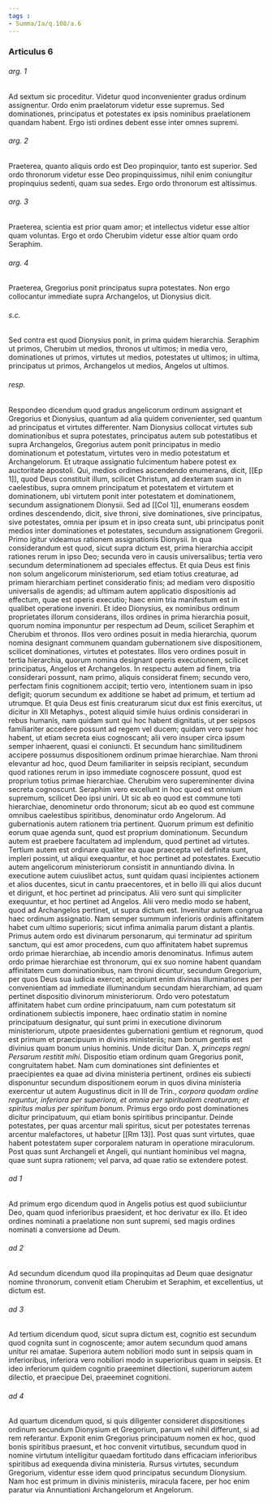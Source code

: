 ```yaml
---
tags : 
- Summa/Ia/q.108/a.6
---
```


### Articulus 6

###### arg. 1
Ad sextum sic proceditur. Videtur quod inconvenienter gradus ordinum assignentur. Ordo enim praelatorum videtur esse supremus. Sed dominationes, principatus et potestates ex ipsis nominibus praelationem quandam habent. Ergo isti ordines debent esse inter omnes supremi.

###### arg. 2
Praeterea, quanto aliquis ordo est Deo propinquior, tanto est superior. Sed ordo thronorum videtur esse Deo propinquissimus, nihil enim coniungitur propinquius sedenti, quam sua sedes. Ergo ordo thronorum est altissimus.

###### arg. 3
Praeterea, scientia est prior quam amor; et intellectus videtur esse altior quam voluntas. Ergo et ordo Cherubim videtur esse altior quam ordo Seraphim.

###### arg. 4
Praeterea, Gregorius ponit principatus supra potestates. Non ergo collocantur immediate supra Archangelos, ut Dionysius dicit.

###### s.c.
Sed contra est quod Dionysius ponit, in prima quidem hierarchia. Seraphim ut primos, Cherubim ut medios, thronos ut ultimos; in media vero, dominationes ut primos, virtutes ut medios, potestates ut ultimos; in ultima, principatus ut primos, Archangelos ut medios, Angelos ut ultimos.

###### resp.
Respondeo dicendum quod gradus angelicorum ordinum assignant et Gregorius et Dionysius, quantum ad alia quidem convenienter, sed quantum ad principatus et virtutes differenter. Nam Dionysius collocat virtutes sub dominationibus et supra potestates, principatus autem sub potestatibus et supra Archangelos, Gregorius autem ponit principatus in medio dominationum et potestatum, virtutes vero in medio potestatum et Archangelorum. Et utraque assignatio fulcimentum habere potest ex auctoritate apostoli. Qui, medios ordines ascendendo enumerans, dicit, [[Ep 1]], quod Deus constituit illum, scilicet Christum, ad dexteram suam in caelestibus, supra omnem principatum et potestatem et virtutem et dominationem, ubi virtutem ponit inter potestatem et dominationem, secundum assignationem Dionysii. Sed ad [[Col 1]], enumerans eosdem ordines descendendo, dicit, sive throni, sive dominationes, sive principatus, sive potestates, omnia per ipsum et in ipso creata sunt, ubi principatus ponit medios inter dominationes et potestates, secundum assignationem Gregorii. Primo igitur videamus rationem assignationis Dionysii. In qua considerandum est quod, sicut supra dictum est, prima hierarchia accipit rationes rerum in ipso Deo; secunda vero in causis universalibus; tertia vero secundum determinationem ad speciales effectus. Et quia Deus est finis non solum angelicorum ministeriorum, sed etiam totius creaturae, ad primam hierarchiam pertinet consideratio finis; ad mediam vero dispositio universalis de agendis; ad ultimam autem applicatio dispositionis ad effectum, quae est operis executio; haec enim tria manifestum est in qualibet operatione inveniri. Et ideo Dionysius, ex nominibus ordinum proprietates illorum considerans, illos ordines in prima hierarchia posuit, quorum nomina imponuntur per respectum ad Deum, scilicet Seraphim et Cherubim et thronos. Illos vero ordines posuit in media hierarchia, quorum nomina designant communem quandam gubernationem sive dispositionem, scilicet dominationes, virtutes et potestates. Illos vero ordines posuit in tertia hierarchia, quorum nomina designant operis executionem, scilicet principatus, Angelos et Archangelos. In respectu autem ad finem, tria considerari possunt, nam primo, aliquis considerat finem; secundo vero, perfectam finis cognitionem accipit; tertio vero, intentionem suam in ipso defigit; quorum secundum ex additione se habet ad primum, et tertium ad utrumque. Et quia Deus est finis creaturarum sicut dux est finis exercitus, ut dicitur in XII Metaphys., potest aliquid simile huius ordinis considerari in rebus humanis, nam quidam sunt qui hoc habent dignitatis, ut per seipsos familiariter accedere possunt ad regem vel ducem; quidam vero super hoc habent, ut etiam secreta eius cognoscant; alii vero insuper circa ipsum semper inhaerent, quasi ei coniuncti. Et secundum hanc similitudinem accipere possumus dispositionem ordinum primae hierarchiae. Nam throni elevantur ad hoc, quod Deum familiariter in seipsis recipiant, secundum quod rationes rerum in ipso immediate cognoscere possunt, quod est proprium totius primae hierarchiae. Cherubim vero supereminenter divina secreta cognoscunt. Seraphim vero excellunt in hoc quod est omnium supremum, scilicet Deo ipsi uniri. Ut sic ab eo quod est commune toti hierarchiae, denominetur ordo thronorum; sicut ab eo quod est commune omnibus caelestibus spiritibus, denominatur ordo Angelorum. Ad gubernationis autem rationem tria pertinent. Quorum primum est definitio eorum quae agenda sunt, quod est proprium dominationum. Secundum autem est praebere facultatem ad implendum, quod pertinet ad virtutes. Tertium autem est ordinare qualiter ea quae praecepta vel definita sunt, impleri possint, ut aliqui exequantur, et hoc pertinet ad potestates. Executio autem angelicorum ministeriorum consistit in annuntiando divina. In executione autem cuiuslibet actus, sunt quidam quasi incipientes actionem et alios ducentes, sicut in cantu praecentores, et in bello illi qui alios ducunt et dirigunt, et hoc pertinet ad principatus. Alii vero sunt qui simpliciter exequuntur, et hoc pertinet ad Angelos. Alii vero medio modo se habent, quod ad Archangelos pertinet, ut supra dictum est. Invenitur autem congrua haec ordinum assignatio. Nam semper summum inferioris ordinis affinitatem habet cum ultimo superioris; sicut infima animalia parum distant a plantis. Primus autem ordo est divinarum personarum, qui terminatur ad spiritum sanctum, qui est amor procedens, cum quo affinitatem habet supremus ordo primae hierarchiae, ab incendio amoris denominatus. Infimus autem ordo primae hierarchiae est thronorum, qui ex suo nomine habent quandam affinitatem cum dominationibus, nam throni dicuntur, secundum Gregorium, per quos Deus sua iudicia exercet; accipiunt enim divinas illuminationes per convenientiam ad immediate illuminandum secundam hierarchiam, ad quam pertinet dispositio divinorum ministeriorum. Ordo vero potestatum affinitatem habet cum ordine principatuum, nam cum potestatum sit ordinationem subiectis imponere, haec ordinatio statim in nomine principatuum designatur, qui sunt primi in executione divinorum ministeriorum, utpote praesidentes gubernationi gentium et regnorum, quod est primum et praecipuum in divinis ministeriis; nam bonum gentis est divinius quam bonum unius hominis. Unde dicitur Dan. X, *princeps regni Persarum restitit mihi*. Dispositio etiam ordinum quam Gregorius ponit, congruitatem habet. Nam cum dominationes sint definientes et praecipientes ea quae ad divina ministeria pertinent, ordines eis subiecti disponuntur secundum dispositionem eorum in quos divina ministeria exercentur ut autem Augustinus dicit in III de Trin., *corpora quodam ordine reguntur, inferiora per superiora, et omnia per spiritualem creaturam; et spiritus malus per spiritum bonum*. Primus ergo ordo post dominationes dicitur principatuum, qui etiam bonis spiritibus principantur. Deinde potestates, per quas arcentur mali spiritus, sicut per potestates terrenas arcentur malefactores, ut habetur [[Rm 13]]. Post quas sunt virtutes, quae habent potestatem super corporalem naturam in operatione miraculorum. Post quas sunt Archangeli et Angeli, qui nuntiant hominibus vel magna, quae sunt supra rationem; vel parva, ad quae ratio se extendere potest.

###### ad 1
Ad primum ergo dicendum quod in Angelis potius est quod subiiciuntur Deo, quam quod inferioribus praesident, et hoc derivatur ex illo. Et ideo ordines nominati a praelatione non sunt supremi, sed magis ordines nominati a conversione ad Deum.

###### ad 2
Ad secundum dicendum quod illa propinquitas ad Deum quae designatur nomine thronorum, convenit etiam Cherubim et Seraphim, et excellentius, ut dictum est.

###### ad 3
Ad tertium dicendum quod, sicut supra dictum est, cognitio est secundum quod cognita sunt in cognoscente; amor autem secundum quod amans unitur rei amatae. Superiora autem nobiliori modo sunt in seipsis quam in inferioribus, inferiora vero nobiliori modo in superioribus quam in seipsis. Et ideo inferiorum quidem cognitio praeeminet dilectioni, superiorum autem dilectio, et praecipue Dei, praeeminet cognitioni.

###### ad 4
Ad quartum dicendum quod, si quis diligenter consideret dispositiones ordinum secundum Dionysium et Gregorium, parum vel nihil differunt, si ad rem referantur. Exponit enim Gregorius principatuum nomen ex hoc, quod bonis spiritibus praesunt, et hoc convenit virtutibus, secundum quod in nomine virtutum intelligitur quaedam fortitudo dans efficaciam inferioribus spiritibus ad exequenda divina ministeria. Rursus virtutes, secundum Gregorium, videntur esse idem quod principatus secundum Dionysium. Nam hoc est primum in divinis ministeriis, miracula facere, per hoc enim paratur via Annuntiationi Archangelorum et Angelorum.


